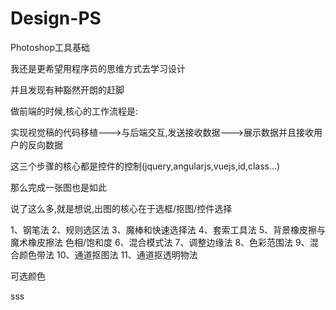 # Design-PS

Photoshop工具基础

我还是更希望用程序员的思维方式去学习设计

并且发现有种豁然开朗的赶脚

做前端的时候,核心的工作流程是:

实现视觉稿的代码移植--->与后端交互,发送接收数据--->展示数据并且接收用户的反向数据

这三个步骤的核心都是控件的控制(jquery,angularjs,vuejs,id,class...)

那么完成一张图也是如此

说了这么多,就是想说,出图的核心在于选框/抠图/控件选择

1、钢笔法
2、规则选区法
3、魔棒和快速选择法
4、套索工具法
5、背景橡皮擦与魔术橡皮擦法 色相/饱和度
6、混合模式法
7、调整边缘法
8、色彩范围法
9、混合颜色带法
10、通道抠图法
11、通道抠透明物法


可选颜色




sss



